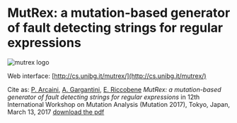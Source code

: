 <script language="javascript">
    window.location.href = "http://example.com"
</script>

# MutRex: a mutation-based generator of fault detecting strings for regular expressions

![mutrex logo](https://raw.githubusercontent.com/fmselab/mutrex/master/mutrexweb/WebContent/icon/mutrex_mid.png)

Web interface: [http://cs.unibg.it/mutrex/](http://cs.unibg.it/mutrex/)

Cite as:
[P. Arcaini](http://d3s.mff.cuni.cz/~arcaini/), [A. Gargantini](http://cs.unibg.it/gargantini/), [E. Riccobene](https://homes.di.unimi.it/riccobene/)
*MutRex: a mutation-based generator of fault detecting strings for regular expressions*
in 12th International Workshop on Mutation Analysis (Mutation 2017), Tokyo, Japan, March 13, 2017
[download the pdf](http://d3s.mff.cuni.cz/~arcaini/papers/mutrexMUTATION2017.pdf)

